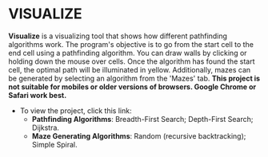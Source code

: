 # VISUALIZE

**Visualize** is a visualizing tool that shows how different pathfinding algorithms work. The program's objective is to go from the start cell to the end cell using a pathfinding algorithm. You can draw walls by clicking or holding down the mouse over cells. Once the algorithm has found the start cell, the optimal path will be illuminated in yellow. Additionally, mazes can be generated by selecting an algorithm from the 'Mazes' tab. **This project is not suitable for mobiles or older versions of browsers. Google Chrome or Safari work best.**
  * To view the project, click this link:
    * **Pathfinding Algorithms**:  Breadth-First Search; Depth-First Search; Dijkstra.
    * **Maze Generating Algorithms**: Random (recursive backtracking); Simple Spiral.
